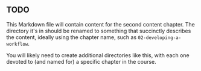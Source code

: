 ## TODO
This Markdown file will contain content for the second content chapter. 
The directory it's in should be renamed to something that succinctly
describes the content, ideally using the chapter name, such as 
`02-developing-a-workflow`.

You will likely need to create additional directories like this, 
with each one devoted to (and named for) a specific chapter in the
course.
